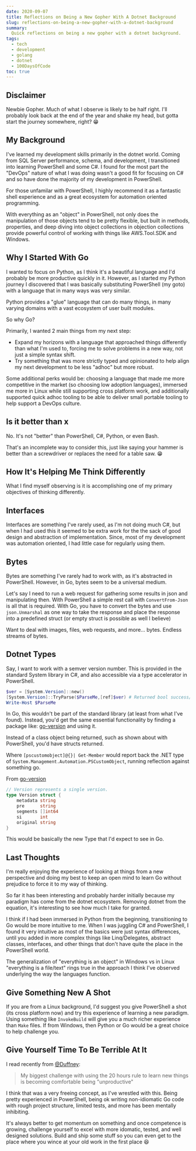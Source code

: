 ```yaml
---
date: 2020-09-07
title: Reflections on Being a New Gopher With A Dotnet Background
slug: reflections-on-being-a-new-gopher-with-a-dotnet-background
summary:
  Quick reflections on being a new gopher with a dotnet background.
tags:
  - tech
  - development
  - golang
  - dotnet
  - 100DaysOfCode
toc: true
---
```


## Disclaimer

Newbie Gopher.
Much of what I observe is likely to be half right.
I'll probably look back at the end of the year and shake my head, but gotta start the journey somewhere, right? 😁

## My Background

I've learned my development skills primarily in the dotnet world.
Coming from SQL Server performance, schema, and development, I transitioned into learning PowerShell and some C#.
I found for the most part the "DevOps" nature of what I was doing wasn't a good fit for focusing on C# and so have done the majority of my development in PowerShell.

For those unfamilar with PowerShell, I highly recommend it as a fantastic shell experience and as a great ecosystem for automation oriented programming.

With everything as an "object" in PowerShell, not only does the manipulation of those objects tend to be pretty flexible, but built in methods, properties, and deep diving into object collections in objection collections provide powerful control of working with things like AWS.Tool.SDK and Windows.

## Why I Started With Go

I wanted to focus on Python, as I think it's a beautiful language and I'd probably be more productive quickly in it.
However, as I started my Python journey I discovered that I was basically substituting PowerShell (my goto) with a language that in many ways was very similar.

Python provides a "glue" language that can do many things, in many varying domains with a vast ecosystem of user built modules.

So why Go?

Primarily, I wanted 2 main things from my next step:

- Expand my horizons with a language that approached things differently than what I'm used to, forcing me to solve problems in a new way, not just a simple syntax shift.
- Try something that was more strictly typed and opinionated to help align my next development to be less "adhoc" but more robust.

Some additional perks would be: choosing a language that made me more competitive in the market (so choosing low adoption languages), immersed me more in Linux while still supporting cross platform work, and additionally supported quick adhoc tooling to be able to deliver small portable tooling to help support a DevOps culture.

## Is it better than x

No. It's not "better" than PowerShell, C#, Python, or even Bash.

That's an incomplete way to consider this, just like saying your hammer is better than a screwdriver or replaces the need for a table saw. 😁

## How It's Helping Me Think Differently

What I find myself observing is it is accomplishing one of my primary objectives of thinking differently.

## Interfaces

Interfaces are something I've rarely used, as I'm not doing much C#, but when I had used this it seemed to be extra work for the the sack of good design and abstraction of implementation.
Since, most of my development was automation oriented, I had little case for regularly using them.

## Bytes

Bytes are something I've rarely had to work with, as it's abstracted in PowerShell.
However, in Go, bytes seem to be a universal medium.

Let's say I need to run a web request for gathering some results in json and manipulating then.
With PowerShell a simple rest call with `ConvertFrom-Json` is all that is required.
With Go, you have to convert the bytes and use `json.Unmarshal` as one way to take the response and place the response into a predefined struct (or empty struct is possible as well I believe)

Want to deal with images, files, web requests, and more... bytes.
Endless streams of bytes.

## Dotnet Types

Say, I want to work with a semver version number.
This is provided in the standard System library in C#, and also accessible via a type accelerator in PowerShell.

```powershell
$ver = [System.Version]::new()
[System.Version]::TryParse($ParseMe,[ref]$ver) # Returned bool success/fail
Write-Host $ParseMe
```

In Go, this wouldn't be part of the standard library (at least from what I've found).
Instead, you'd get the same essential functionality by finding a package like: [go-version](https://bit.ly/2F1XSX7) and using it.

Instead of a class object being returned, such as shown about with PowerShell, you'd have structs returned.

Where `[pscustomobject]@{}| Get-Member` would report back the .NET type of `System.Management.Automation.PSCustomObject`, running reflection against something go.

From [go-version](https://github.com/hashicorp/go-version/blob/59da58cfd357de719a4d16dac30481391a56c002/version.go#L33)

```go
// Version represents a single version.
type Version struct {
    metadata string
    pre      string
    segments []int64
    si       int
    original string
}
```

This would be basically the new Type that I'd expect to see in Go.

## Last Thoughts

I'm really enjoying the experience of looking at things from a new perspective and doing my best to keep an open mind to learn Go without prejudice to force it to my way of thinking.

So far it has been interesting and probably harder initially because my paradigm has come from the dotnet ecosystem.
Removing dotnet from the equation, it's interesting to see how much I take for granted.

I think if I had been immersed in Python from the beginning, transitioning to Go would be more intuitive to me.
When I was juggling C# and PowerShell, I found it very intuitive as most of the basics were just syntax differences, until you added in more complex things like Linq/Delegates, abstract classes, interfaces, and other things that don't have quite the place in the PowerShell world.

The generalization of "everything is an object" in Windows vs in Linux "everything is a file/text" rings true in the approach I think I've observed underlying the way the languages function.

## Give Something New A Shot

If you are from a Linux background, I'd suggest you give PowerShell a shot (its cross platform now) and try this experience of learning a new paradigm.
Using something like `InvokeBuild` will give you a much richer experience than `Make` files.
If from Windows, then Python or Go would be a great choice to help challenge you.

## Give Yourself Time To Be Terrible At It

I read recently from [@Duffney](https://bit.ly/35bbXMy):

> My biggest challenge with using the 20 hours rule to learn new things is becoming comfortable being "unproductive"

I think that was a very freeing concept, as I've wrestled with this.
Being pretty experienced in PowerShell, being ok writing non-idiomatic Go code with rough project structure, limited tests, and more has been mentally inhibiting.

It's always better to get momentum on something and once competence is growing, challenge yourself to excel with more idomatic, tested, and well designed solutions.
Build and ship some stuff so you can even get to the place where you wince at your old work in the first place 😆
